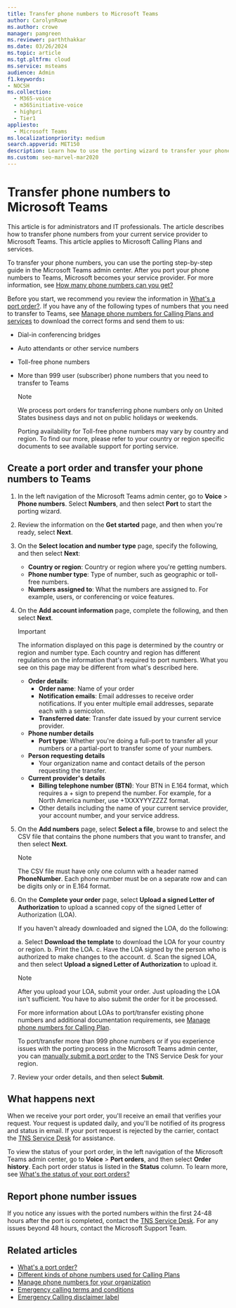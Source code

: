 ```yaml
---
title: Transfer phone numbers to Microsoft Teams
author: CarolynRowe
ms.author: crowe
manager: pamgreen
ms.reviewer: parththakkar
ms.date: 03/26/2024
ms.topic: article
ms.tgt.pltfrm: cloud
ms.service: msteams
audience: Admin
f1.keywords:
- NOCSH
ms.collection: 
  - M365-voice
  - m365initiative-voice
  - highpri
  - Tier1
appliesto: 
  - Microsoft Teams
ms.localizationpriority: medium
search.appverid: MET150
description: Learn how to use the porting wizard to transfer your phone number from your current service provider to Microsoft Teams.
ms.custom: seo-marvel-mar2020
---
```


# Transfer phone numbers to Microsoft Teams

This article is for administrators and IT professionals. The article describes how to transfer phone numbers from your current service provider to Microsoft Teams. This article applies to Microsoft Calling Plans and services.

To transfer your phone numbers, you can use the porting step-by-step guide in the Microsoft Teams admin center. After you port your phone numbers to Teams, Microsoft becomes your service provider. For more information, see [How many phone numbers can you get?](../how-many-phone-numbers-can-you-get.md)

Before you start, we recommend you review the information in [What's a port order?](port-order-overview.md). If you have any of the following types of numbers that you need to transfer to Teams, see [Manage phone numbers for Calling Plans and services](../manage-phone-numbers-for-your-organization/manage-phone-numbers-for-your-organization.md) to download the correct forms and send them to us:

- Dial-in conferencing bridges
- Auto attendants or other service numbers
- Toll-free phone numbers
- More than 999 user (subscriber) phone numbers that you need to transfer to Teams

  > [!NOTE]
  > We process port orders for transferring phone numbers only on United States business days and not on public holidays or weekends.
  >
  > Porting availability for Toll-free phone numbers may vary by country and region. To find our more, please refer to your country or region specific documents to see available support for porting service.

## Create a port order and transfer your phone numbers to Teams

1. In the left navigation of the Microsoft Teams admin center, go to **Voice** > **Phone numbers**. Select **Numbers**, and then select **Port** to start the porting wizard.

2. Review the information on the **Get started** page, and then when you're ready, select **Next**.

3. On the **Select location and number type** page, specify the following, and then select **Next**:

    - **Country or region**: Country or region where you're getting numbers.
    - **Phone number type**: Type of number, such as geographic or toll-free numbers.
    - **Numbers assigned to**: What the numbers are assigned to. For example, users, or conferencing or voice features.

4. On the **Add account information** page, complete the following, and then select **Next**.

    > [!IMPORTANT]
    > The information displayed on this page is determined by the country or region and number type. Each country and region has different regulations on the information that's required to port numbers. What you see on this page may be different from what's described here.

    - **Order details**: 
        - **Order name**: Name of your order
        - **Notification emails**: Email addresses to receive order notifications. If you enter multiple email addresses, separate each with a semicolon.
        - **Transferred date**: Transfer date issued by your current service provider.
    - **Phone number details**
        - **Port type**: Whether you're doing a full-port to transfer all your numbers or a partial-port to transfer some of your numbers.
    - **Person requesting details**  
        - Your organization name and contact details of the person requesting the transfer.
    - **Current provider's details**
        - **Billing telephone number (BTN)**: Your BTN in E.164 format, which requires a + sign to prepend the number. For example, for a North America number, use +1XXXYYYZZZZ format.
        - Other details including the name of your current service provider, your account number, and your service address.
            
5. On the **Add numbers** page, select **Select a file**, browse to and select the CSV file that contains the phone numbers that you want to transfer, and then select **Next**.  

    > [!NOTE]
    > The CSV file must have only one column with a header named **PhoneNumber**. Each phone number must be on a separate row and can be digits only or in E.164 format.

6. On the **Complete your order** page, select **Upload a signed Letter of Authorization** to upload a scanned copy of the signed Letter of Authorization (LOA).

    If you haven't already downloaded and signed the LOA, do the following:
    
    a. Select **Download the template** to download the LOA for your country or region. 
    b. Print the LOA.
    c. Have the LOA signed by the person who is authorized to make changes to the account.
    d. Scan the signed LOA, and then select **Upload a signed Letter of Authorization** to upload it.

    > [!NOTE]
    > After you upload your LOA, submit your order. Just uploading the LOA isn't sufficient. You have to also submit the order for it be processed.
    >
    > For more information about LOAs to port/transfer existing phone numbers and additional documentation requirements, see [Manage phone numbers for Calling Plan](/microsoftteams/manage-phone-numbers-for-your-organization/manage-phone-numbers-for-your-organization).
    >
    > To port/transfer more than 999 phone numbers or if you experience issues with the porting process in the Microsoft Teams admin center, you can [manually submit a port order](/microsoftteams/phone-number-calling-plans/manually-submit-port-order) to the TNS Service Desk for your region.

7. Review your order details, and then select **Submit**.

## What happens next

When we receive your port order, you'll receive an email that verifies your request. Your request is updated daily, and you'll be notified of its progress and status in email. If your port request is rejected by the carrier, contact the [TNS Service Desk](../manage-phone-numbers-for-your-organization/contact-tns-service-desk.md) for assistance.

To view the status of your port order, in the left navigation of the Microsoft Teams admin center, go to  **Voice** > **Port orders**, and then select **Order history**. Each port order status is listed in the **Status** column. To learn more, see [What's the status of your port orders?](port-order-status.md)


## Report phone number issues

If you notice any issues with the ported numbers within the first 24-48 hours after the port is completed, contact the [TNS Service Desk](../manage-phone-numbers-for-your-organization/contact-tns-service-desk.md). For any issues beyond 48 hours, contact the Microsoft Support Team.

## Related articles

- [What's a port order?](port-order-overview.md)
- [Different kinds of phone numbers used for Calling Plans](../different-kinds-of-phone-numbers-used-for-calling-plans.md)
- [Manage phone numbers for your organization](../manage-phone-numbers-for-your-organization/manage-phone-numbers-for-your-organization.md)
- [Emergency calling terms and conditions](../emergency-calling-terms-and-conditions.md)
- [Emergency Calling disclaimer label](https://download.microsoft.com/download/9/9/0/990e24c1-eb49-4b52-9306-dbd4c864ed91/emergency-calling-label-(en-us)-(v.1.0).zip)
